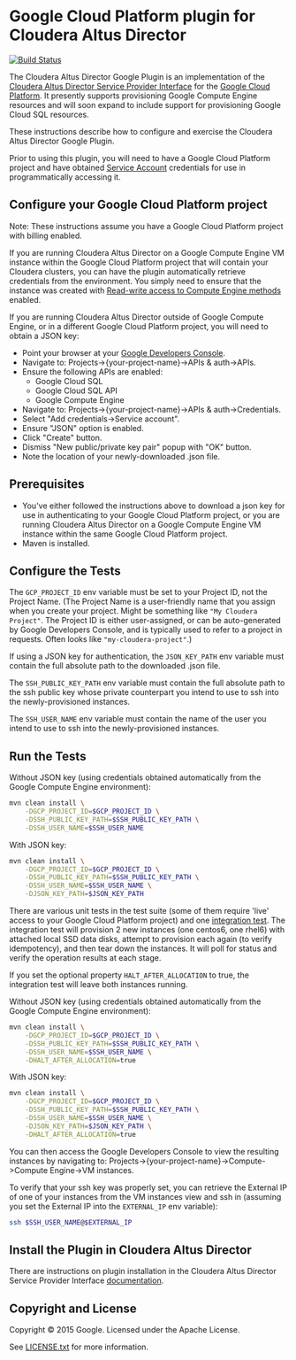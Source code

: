 # Google Cloud Platform plugin for Cloudera Altus Director
[![Build Status](https://api.travis-ci.org/cloudera/director-google-plugin.svg)](https://travis-ci.org/cloudera/director-google-plugin)

The Cloudera Altus Director Google Plugin is an implementation of the [Cloudera Altus Director Service Provider Interface](https://github.com/cloudera/director-spi) for the [Google Cloud Platform](https://cloud.google.com). It presently supports provisioning Google Compute Engine resources and will soon expand to include support for provisioning Google Cloud SQL resources.

These instructions describe how to configure and exercise the Cloudera Altus Director Google Plugin.

Prior to using this plugin, you will need to have a Google Cloud Platform project and have obtained [Service Account](https://cloud.google.com/compute/docs/authentication#general) credentials for use in programmatically accessing it.

## Configure your Google Cloud Platform project
Note: These instructions assume you have a Google Cloud Platform project with billing enabled.

If you are running Cloudera Altus Director on a Google Compute Engine VM instance within the Google Cloud Platform project that will contain your Cloudera clusters, you can have the plugin automatically retrieve credentials from the environment. You simply need to ensure that the instance was created with [Read-write access to Compute Engine methods](https://cloud.google.com/compute/docs/authentication) enabled.

If you are running Cloudera Altus Director outside of Google Compute Engine, or in a different Google Cloud Platform project, you will need to obtain a JSON key:
* Point your browser at your [Google Developers Console](https://console.developers.google.com/).
* Navigate to: Projects->{your-project-name}->APIs & auth->APIs.
* Ensure the following APIs are enabled:
  * Google Cloud SQL
  * Google Cloud SQL API
  * Google Compute Engine
* Navigate to: Projects->{your-project-name}->APIs & auth->Credentials.
* Select "Add credentials->Service account".
* Ensure "JSON" option is enabled.
* Click "Create" button.
* Dismiss "New public/private key pair" popup with "OK" button.
* Note the location of your newly-downloaded .json file.

## Prerequisites
* You've either followed the instructions above to download a json key for use in authenticating to your Google Cloud Platform project, or you are running Cloudera Altus Director on a Google Compute Engine VM instance within the same Google Cloud Platform project.
* Maven is installed.

## Configure the Tests
The `GCP_PROJECT_ID` env variable must be set to your Project ID, not the Project Name. (The Project Name is a user-friendly name that you assign when you create your project. Might be something like `"My Cloudera Project"`. The Project ID is either user-assigned, or can be auto-generated by Google Developers Console, and is typically used to refer to a project in requests. Often looks like `"my-cloudera-project"`.)

If using a JSON key for authentication, the `JSON_KEY_PATH` env variable must contain the full absolute path to the downloaded .json file.

The `SSH_PUBLIC_KEY_PATH` env variable must contain the full absolute path to the ssh public key whose private counterpart you intend to use to ssh into the newly-provisioned instances.

The `SSH_USER_NAME` env variable must contain the name of the user you intend to use to ssh into the newly-provisioned instances.

## Run the Tests

Without JSON key (using credentials obtained automatically from the Google Compute Engine environment):

```bash
mvn clean install \
    -DGCP_PROJECT_ID=$GCP_PROJECT_ID \
    -DSSH_PUBLIC_KEY_PATH=$SSH_PUBLIC_KEY_PATH \
    -DSSH_USER_NAME=$SSH_USER_NAME
```

With JSON key:

```bash
mvn clean install \
    -DGCP_PROJECT_ID=$GCP_PROJECT_ID \
    -DSSH_PUBLIC_KEY_PATH=$SSH_PUBLIC_KEY_PATH \
    -DSSH_USER_NAME=$SSH_USER_NAME \
    -DJSON_KEY_PATH=$JSON_KEY_PATH
```

There are various unit tests in the test suite (some of them require 'live' access to your Google Cloud Platform project) and one [integration test](https://github.com/cloudera/director-google-plugin/blob/master/tests/src/test/java/com/cloudera/director/google/compute/GoogleComputeProviderFullCycleTest.java). The integration test will provision 2 new instances (one centos6, one rhel6) with attached local SSD data disks, attempt to provision each again (to verify idempotency), and then tear down the instances. It will poll for status and verify the operation results at each stage.

If you set the optional property `HALT_AFTER_ALLOCATION` to true, the integration test will leave both instances running.

Without JSON key (using credentials obtained automatically from the Google Compute Engine environment):

```bash
mvn clean install \
    -DGCP_PROJECT_ID=$GCP_PROJECT_ID \
    -DSSH_PUBLIC_KEY_PATH=$SSH_PUBLIC_KEY_PATH \
    -DSSH_USER_NAME=$SSH_USER_NAME \
    -DHALT_AFTER_ALLOCATION=true
```

With JSON key:

```bash
mvn clean install \
    -DGCP_PROJECT_ID=$GCP_PROJECT_ID \
    -DSSH_PUBLIC_KEY_PATH=$SSH_PUBLIC_KEY_PATH \
    -DSSH_USER_NAME=$SSH_USER_NAME \
    -DJSON_KEY_PATH=$JSON_KEY_PATH \
    -DHALT_AFTER_ALLOCATION=true
```

You can then access the Google Developers Console to view the resulting instances by navigating to: Projects->{your-project-name}->Compute->Compute Engine->VM instances.

To verify that your ssh key was properly set, you can retrieve the External IP of one of your instances from the VM instances view and ssh in (assuming you set the External IP into the `EXTERNAL_IP` env variable):

```bash
ssh $SSH_USER_NAME@$EXTERNAL_IP
```

## Install the Plugin in Cloudera Altus Director
There are instructions on plugin installation in the Cloudera Altus Director Service Provider Interface [documentation](https://github.com/cloudera/director-spi#installing-the-plugin).

## Copyright and License
Copyright © 2015 Google. Licensed under the Apache License.

See [LICENSE.txt](https://github.com/cloudera/director-google-plugin/blob/master/LICENSE) for more information.
